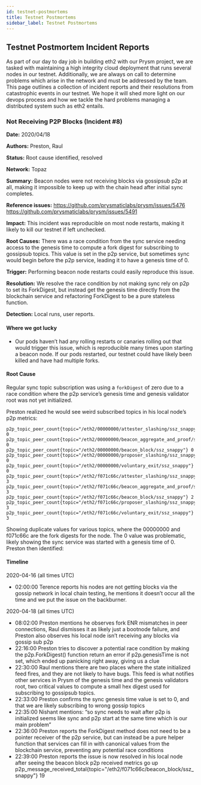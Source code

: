 ```yaml
---
id: testnet-postmortems
title: Testnet Postmortems
sidebar_label: Testnet Postmortems
---
```


## Testnet Postmortem Incident Reports

As part of our day to day job in building eth2 with our Prysm project, we are tasked with maintaining a high integrity cloud deployment that runs several nodes in our testnet. Additionally, we are always on call to determine problems which arise in the network and must be addressed by the team. This page outlines a collection of incident reports and their resolutions from catastrophic events in our testnet. We hope it will shed more light on our devops process and how we tackle the hard problems managing a distributed system such as eth2 entails.

### Not Receiving P2P Blocks (Incident #8)

**Date:** 2020/04/18

**Authors:** Preston, Raul

**Status:** Root cause identified, resolved

**Network:** Topaz

**Summary:** Beacon nodes were not receiving blocks via gossipsub p2p at all, making it impossible to keep up with the chain head after initial sync completes. 

**Reference issues:**
https://github.com/prysmaticlabs/prysm/issues/5476
https://github.com/prysmaticlabs/prysm/issues/5491

**Impact:** This incident was reproducible on most node restarts, making it likely to kill our testnet if left unchecked. 

**Root Causes:** There was a race condition from the sync service needing access to the genesis time to compute a fork digest for subscribing to gossipsub topics. This value is set in the p2p service, but sometimes sync would begin before the p2p service, leading it to have a genesis time of 0.

**Trigger:** Performing beacon node restarts could easily reproduce this issue.

**Resolution:** We resolve the race condition by not making sync rely on p2p to set its ForkDigest, but instead get the genesis time directly from the blockchain service and refactoring ForkDigest to be a pure stateless function.

**Detection:** Local runs, user reports.

#### Where we got lucky
- Our pods haven’t had any rolling restarts or canaries rolling out that would trigger this issue, which is reproducible many times upon starting a beacon node. If our pods restarted, our testnet could have likely been killed and have had multiple forks.

#### Root Cause

Regular sync topic subscription was using a `forkDigest` of zero due to a race condition where the p2p service’s genesis time and genesis validator root was not yet initialized.

Preston realized he would see weird subscribed topics in his local node’s p2p metrics:

```
p2p_topic_peer_count{topic="/eth2/00000000/attester_slashing/ssz_snappy"} 0
p2p_topic_peer_count{topic="/eth2/00000000/beacon_aggregate_and_proof/ssz_snappy"} 0
p2p_topic_peer_count{topic="/eth2/00000000/beacon_block/ssz_snappy"} 0
p2p_topic_peer_count{topic="/eth2/00000000/proposer_slashing/ssz_snappy"} 0
p2p_topic_peer_count{topic="/eth2/00000000/voluntary_exit/ssz_snappy"} 0
p2p_topic_peer_count{topic="/eth2/f071c66c/attester_slashing/ssz_snappy"} 3
p2p_topic_peer_count{topic="/eth2/f071c66c/beacon_aggregate_and_proof/ssz_snappy"} 3
p2p_topic_peer_count{topic="/eth2/f071c66c/beacon_block/ssz_snappy"} 2
p2p_topic_peer_count{topic="/eth2/f071c66c/proposer_slashing/ssz_snappy"} 3
p2p_topic_peer_count{topic="/eth2/f071c66c/voluntary_exit/ssz_snappy"} 3
```

Showing duplicate values for various topics, where the 00000000 and f071c66c are the fork digests for the node. The 0 value was problematic, likely showing the sync service was started with a genesis time of 0. Preston then identified: 

#### Timeline

2020-04-16 (all times UTC)
- 02:00:00 Terence reports his nodes are not getting blocks via the gossip network in local chain testing, he mentions it doesn’t occur all the time and we put the issue on the backburner.

2020-04-18 (all times UTC)
- 08:02:00 Preston mentions he observes fork ENR mismatches in peer connections, Raul dismisses it as likely just a bootnode failure, and Preston also observes his local node isn’t receiving any blocks via gossip sub p2p
- 22:16:00 Preston tries to discover a potential race condition by making the p2p.ForkDigest() function return an error if p2p.genesisTime is not set, which ended up panicking right away, giving us a clue
- 22:30:00 Raul mentions there are two places where the state initialized feed fires, and they are not likely to have bugs. This feed is what notifies other services in Prysm of the genesis time and the genesis validators root, two critical values to compute a small hex digest used for subscribing to gossipsub topics.
- 22:33:00 Preston confirms the sync genesis time value is set to 0, and that we are likely subscribing to wrong gossip topics
- 22:35:00 Nishant mentions: “so sync needs to wait after p2p is initialized seems like sync and p2p start at the same time which is our main problem”
- 22:36:00 Preston reports the ForkDigest method does not need to be a pointer receiver of the p2p service, but can instead be a pure helper function that services can fill in with canonical values from the blockchain service, preventing any potential race conditions
- 22:39:00 Preston reports the issue is now resolved in his local node after seeing the beacon block p2p received metrics go up p2p_message_received_total{topic="/eth2/f071c66c/beacon_block/ssz_snappy"} 19 

